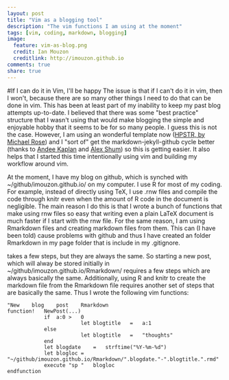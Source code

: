 ```yaml
---
layout: post
title: "Vim as a blogging tool"
description: "The vim functions I am using at the moment"
tags: [vim, coding, markdown, blogging]
image:
  feature: vim-as-blog.png
  credit: Ian Mouzon 
  creditlink: http://imouzon.github.io
comments: true
share: true
---
```


#If I can do it in Vim, I'll be happy
The issue is that if I can't do it in vim, then I won't, 
because there are so many other things I need to do that can be done in vim.
This has been at least part of my inability to keep my past blog attempts up-to-date.
I believed that there was some "best practice" structure that I wasn't using
that would make blogging the simple and enjoyable hobby that it seems to be 
for so many people.
I guess this is not the case. 
However, I am using an wonderful template now ([HPSTR, by Michael Rose](https://mademistakes.com/articles/hpstr-jekyll-theme/))
and I "sort of" get the markdown-jekyll-github cycle better 
(thanks to [Andee Kaplan](http://www.andeekaplan.com) and [Alex Shum](http://www.alshum.com))
so this is getting easier.
It also helps that I started this time intentionally using vim and building my 
workflow around vim.

At the moment, I have my blog on github, which is synched with
~/github/imouzon.github.io/ on my computer.
I use R for most of my coding. 
For example, instead of directly using TeX, 
I use .rnw files and compile the code through knitr even when the amount of 
R code in the document is negligible.
The main reason I do this is that I wrote a bunch of functions that make
using rnw files so easy that writing even a plain LaTeX document 
is much faster if I start with the rnw file.
For the same reason, I am using Rmarkdown files and creating 
markdown files from them. This can (I have been told) cause problems
with github and thus I have created an folder Rmarkdown in my page folder that
is include in my .gitignore. 

takes a few steps, but they are always the same. 
So starting a new post, which will alway be stored initially in ~/github/imouzon.github.io/Rmarkdown/ requires
a few steps which are always basically the same.
Additionally, 
using R and knitr to create the markdown file from the Rmarkdown file
requires another set of steps that are basically the same.
Thus I wrote the following vim functions:


	"New	blog	post	Rmarkdown
	function!	NewPost(...)
				if	a:0	>	0
							let	blogtitle	=	a:1
				else
							let	blogtitle	=	"thoughts"
				end
				let	blogdate	=	strftime("%Y-%m-%d")
				let	blogloc	=	"~/github/imouzon.github.io/Rmarkdown/".blogdate."-".blogtitle.".rmd"
				execute	"sp	"	blogloc
	endfunction
